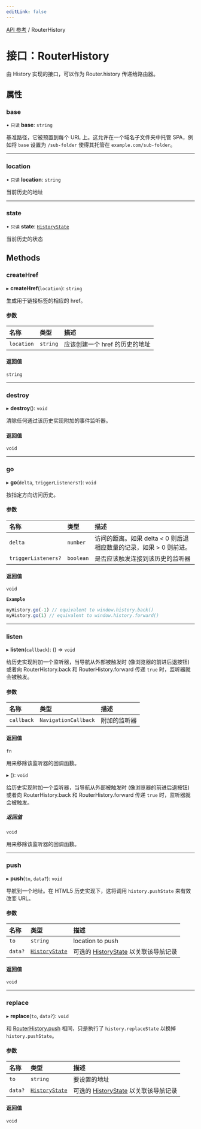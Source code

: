 ```yaml
---
editLink: false
---
```


[API 参考](../index.md) / RouterHistory

# 接口：RouterHistory

由 History 实现的接口，可以作为 Router.history 传递给路由器。

## 属性 

### base 

• `只读` **base**: `string`

基准路径，它被预置到每个 URL 上。这允许在一个域名子文件夹中托管 SPA，例如将 `base` 设置为 `/sub-folder` 使得其托管在 `example.com/sub-folder`。

___

### location 

• `只读` **location**: `string`

当前历史的地址

___

### state 

• `只读` **state**: [`HistoryState`](HistoryState.md)

当前历史的状态

## Methods 

### createHref 

▸ **createHref**(`location`): `string`

生成用于链接标签的相应的 href。

#### 参数 

| 名称 | 类型 | 描述 |
| :------ | :------ | :------ |
| `location` | `string` | 应该创建一个 href 的历史的地址 |

#### 返回值 

`string`

___

### destroy 

▸ **destroy**(): `void`

清除任何通过该历史实现附加的事件监听器。

#### 返回值 

`void`

___

### go 

▸ **go**(`delta`, `triggerListeners?`): `void`

按指定方向访问历史。

#### 参数 

| 名称 | 类型 | 描述 |
| :------ | :------ | :------ |
| `delta` | `number` | 访问的距离。如果 delta \< 0 则后退相应数量的记录，如果 \> 0 则前进。 |
| `triggerListeners?` | `boolean` | 是否应该触发连接到该历史的监听器 |

#### 返回值 

`void`

**`Example`**

```js
myHistory.go(-1) // equivalent to window.history.back()
myHistory.go(1) // equivalent to window.history.forward()
```

___

### listen 

▸ **listen**(`callback`): () => `void`

给历史实现附加一个监听器，当导航从外部被触发时 (像浏览器的前进后退按钮) 或者向 RouterHistory.back 和 RouterHistory.forward 传递 `true` 时，监听器就会被触发。

#### 参数 

| 名称 | 类型 | 描述 |
| :------ | :------ | :------ |
| `callback` | `NavigationCallback` | 附加的监听器 |

#### 返回值 

`fn`

用来移除该监听器的回调函数。

▸ (): `void`

给历史实现附加一个监听器，当导航从外部被触发时 (像浏览器的前进后退按钮) 或者向 RouterHistory.back 和 RouterHistory.forward 传递 `true` 时，监听器就会被触发。

##### 返回值 

`void`

用来移除该监听器的回调函数。

___

### push 

▸ **push**(`to`, `data?`): `void`

导航到一个地址。在 HTML5 历史实现下，这将调用 `history.pushState` 来有效改变 URL。

#### 参数 

| 名称 | 类型 | 描述 |
| :------ | :------ | :------ |
| `to` | `string` | location to push |
| `data?` | [`HistoryState`](HistoryState.md) | 可选的 [HistoryState](HistoryState.md) 以关联该导航记录 |

#### 返回值 

`void`

___

### replace 

▸ **replace**(`to`, `data?`): `void`

和 [RouterHistory.push](RouterHistory.md#push) 相同，只是执行了 `history.replaceState`
以换掉 `history.pushState`。

#### 参数 

| 名称 | 类型 | 描述 |
| :------ | :------ | :------ |
| `to` | `string` | 要设置的地址 |
| `data?` | [`HistoryState`](HistoryState.md) | 可选的 [HistoryState](HistoryState.md) 以关联该导航记录 |

#### 返回值 

`void`
